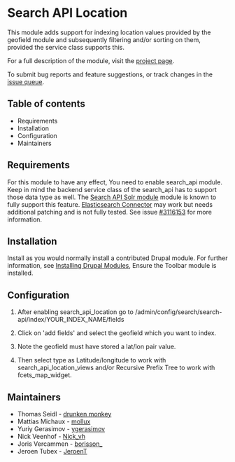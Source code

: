 # Search API Location

This module adds support for indexing location values provided by the geofield
module and subsequently filtering and/or sorting on them, provided the service
class supports this.

For a full description of the module, visit the
[project page](https://www.drupal.org/project/search_api_location).

To submit bug reports and feature suggestions, or track changes in the
[issue queue](https://www.drupal.org/project/issues/search_api_location).


## Table of contents

- Requirements
- Installation
- Configuration
- Maintainers


## Requirements

For this module to have any effect, You need to enable search_api module. Keep
in mind the backend service class of the search_api has to support those data
type as well. The [Search API Solr module](https://www.drupal.org/project/search_api_solr)
module is known to fully support this feature. [Elasticsearch Connector](https://www.drupal.org/project/elasticsearch_connector)
may work but needs additional patching and is not fully tested. See issue
[#3116153](https://www.drupal.org/i/3116153) for more information.

## Installation

Install as you would normally install a contributed Drupal module. For further
information, see
[Installing Drupal Modules](https://www.drupal.org/docs/extending-drupal/installing-drupal-modules),
Ensure the Toolbar module is installed.


## Configuration

1. After enabling search_api_location go to
   /admin/config/search/search-api/index/YOUR_INDEX_NAME/fields

2. Click on 'add fields' and select the geofield which you want to index.
3. Note the geofield must have stored a lat/lon pair value.
4. Then select type as Latitude/longitude to work with search_api_location_views
   and/or Recursive Prefix Tree to work with fcets_map_widget.


## Maintainers

- Thomas Seidl - [drunken monkey](https://www.drupal.org/u/drunken-monkey)
- Mattias Michaux - [mollux](https://www.drupal.org/u/mollux)
- Yuriy Gerasimov - [ygerasimov](https://www.drupal.org/u/ygerasimov)
- Nick Veenhof - [Nick_vh](https://www.drupal.org/u/nick_vh)
- Joris Vercammen - [borisson_](https://www.drupal.org/u/borisson_)
- Jeroen Tubex - [JeroenT](https://www.drupal.org/u/jeroent)

